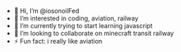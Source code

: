 - 👋 Hi, I’m @iosonoilFed
- 👀 I’m interested in coding, aviation, railway
- 🌱 I’m currently trying to start learning javascript 
- 💞️ I’m looking to collaborate on minecraft transit railway
- ⚡ Fun fact: i really like aviation

<!---
iosonoilFed/iosonoilFed is a ✨ special ✨ repository because its `README.md` (this file) appears on your GitHub profile.
You can click the Preview link to take a look at your changes.
--->
